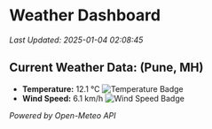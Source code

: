 
# Weather Dashboard

_Last Updated: 2025-01-04 02:08:45_

## Current Weather Data: (Pune, MH)
- **Temperature:** 12.1 °C ![Temperature Badge](https://img.shields.io/badge/Temperature-Low%20Temp-blue)
- **Wind Speed:** 6.1 km/h ![Wind Speed Badge](https://img.shields.io/badge/Wind%20Speed-Low%20Wind-blue)

*Powered by Open-Meteo API*
